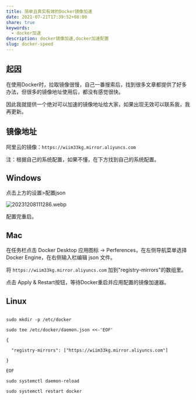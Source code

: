 ```yaml
---  
title: 简单且真实有效的Docker镜像加速  
date: 2021-07-21T17:39:52+08:00  
share: true  
keywords:  
  - docker加速  
description: docker镜像加速,docker加速配置  
slug: docker-speed  
---  
```

  
  
## 起因  
在使用Docker时，拉取镜像很慢，自己一番搜索后，找到很多文章都提供了好多办法，但很多的镜像地址使用后，都没有感觉很快。  
  
因此我就提供一个绝对可以加速的镜像地址给大家，如果出现无效可以联系我，我再更新。  
  
## 镜像地址  
  
阿里云的镜像：`https://wiim33kg.mirror.aliyuncs.com`  
  
注：根据自己的系统配置，如果不懂，在下方找到自己的系统配置。  
## Windows  
点击上方的设置>配置json  
![20231208111286.webp](/images/20231208111286.webp)  
配置完重启。  
  
## Mac  
在任务栏点击 Docker Desktop 应用图标 -> Perferences，在左侧导航菜单选择 Docker Engine，在右侧输入栏编辑 json 文件。  
  
将 `https://wiim33kg.mirror.aliyuncs.com` 加到"registry-mirrors"的数组里。  
  
点击 Apply & Restart按钮，等待Docker重启并应用配置的镜像加速器。  
## Linux  
  
```shell  
sudo mkdir -p /etc/docker  
sudo tee /etc/docker/daemon.json <<-'EOF'  
{  
  "registry-mirrors": ["https://wiim33kg.mirror.aliyuncs.com"]  
}  
EOF  
sudo systemctl daemon-reload  
sudo systemctl restart docker  
```